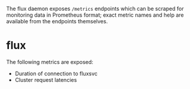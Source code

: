 The flux daemon exposes `/metrics` endpoints which can be scraped for
monitoring data in Prometheus format; exact metric names and help are
available from the endpoints themselves.

# flux

The following metrics are exposed:

* Duration of connection to fluxsvc
* Cluster request latencies
